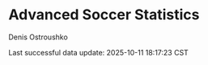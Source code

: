 # Advanced Soccer Statistics
Denis Ostroushko

<!-- gfm -->

Last successful data update: 2025-10-11 18:17:23 CST

